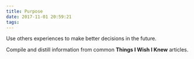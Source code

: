 ```yaml
---
title: Purpose
date: 2017-11-01 20:59:21
tags:
---
```

Use others experiences to make better decisions in the future. 

Compile and distill information from common __Things I Wish I Knew__ articles.
